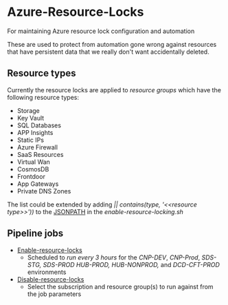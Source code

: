 # Azure-Resource-Locks
For maintaining Azure resource lock configuration and automation

These are used to protect from automation gone wrong against resources that have persistent data that we really don't want accidentally deleted.

## Resource types
Currently the resource locks are applied to *resource groups* which have the following resource types:

* Storage
* Key Vault
* SQL Databases
* APP Insights
* Static IPs 
* Azure Firewall
* SaaS Resources
* Virtual Wan
* CosmosDB
* Frontdoor 
* App Gateways 
* Private DNS Zones 

The list could be extended by adding *|| contains(type, '<<*resource type*>>'))* to the [JSONPATH](https://github.com/hmcts/azure-resource-locks/blob/056dc8882431966269951abbef2f5dd9fd727e5e/scripts/enable-resource-locking.sh#L4) in the *enable-resource-locking.sh*

## Pipeline jobs

- [Enable-resource-locks](https://dev.azure.com/hmcts/PlatformOperations/_build?definitionId=534)
    - Scheduled to *run every 3 hours* for the *CNP-DEV*, *CNP-Prod*, *SDS-STG,* *SDS-PROD* *HUB-PROD,* *HUB-NONPROD,* and *DCD-CFT-PROD* environments
- [Disable-resource-locks](https://dev.azure.com/hmcts/PlatformOperations/_build?definitionId=535)
    - Select the subscription and resource group(s) to run against from the job parameters

